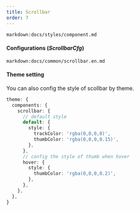 ```yaml
---
title: Scrollbar
order: 7
---
```


`markdown:docs/styles/component.md`

#### Configurations (_ScrollbarCfg_)

`markdown:docs/common/scrollbar.en.md`

#### Theme setting

You can also config the style of scollbar by theme.

```ts
theme: {
  components: {
    scrollbar: {
      // default style
      default: {
        style: {
          trackColor: 'rgba(0,0,0,0)',
          thumbColor: 'rgba(0,0,0,0.15)',
        },
      },
      // config the style of thumb when hover
      hover: {
        style: {
          thumbColor: 'rgba(0,0,0,0.2)',
        },
      },
    },
  },
}
```